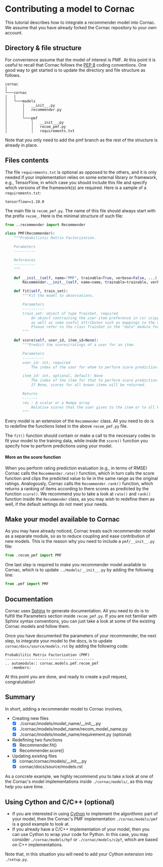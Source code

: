 # Contributing a model to Cornac

This tutorial describes how to integrate a recommender model into Cornac. We assume that you have already forked the Cornac repository to your own account.

## Directory & file structure

For convenience assume that the model of interest is PMF. At this point it is useful to recall that Cornac follows the [PEP 8](https://www.python.org/dev/peps/pep-0008/) coding conventions. One good way to get started is to update the directory and file structure as follows.
```
cornac    
│
└───cornac
│   │
│   └───models
│       │   __init__.py
│       │   recommender.py
│       │
│       └───pmf
│           │   __init__.py
│           │   recom_pmf.py
│           │   requirements.txt
```
Note that you only need to add the pmf branch as the rest of the structure is already in place.

## Files contents

The file `requirements.txt` is optional as opposed to the others, and it is only needed if your implementation relies on some external library or framework, e.g., TensorFlow, in which case you should include this file and specify which versions of the framework(s) are required. Here is a sample of a `requirements.txt`:
```
tensorflow>=1.10.0
```
The main file is `recom_pmf.py`. The name of this file should always start with the prefix `recom_`. Here is the minimal structure of such file:
```python
from ..recommender import Recommender

class PMF(Recommender):
    """Probabilistic Matrix Factorization.

    Parameters
    ----------

    References
    ----------
    """

    def __init__(self, name="PMF", trainable=True, verbose=False, ...):
        Recommender.__init__(self, name=name, trainable=trainable, verbose=verbose)

    def fit(self, train_set):
        """Fit the model to observations.

        Parameters
        ----------
        train_set: object of type TrainSet, required
            An object contraining the user-item preference in csr scipy sparse format,\
            as well as some useful attributes such as mappings to the original user/item ids.\
            Please refer to the class TrainSet in the "data" module for details.
        """

    def score(self, user_id, item_id=None):
        """Predict the scores/ratings of a user for an item.

        Parameters
        ----------
        user_id: int, required
            The index of the user for whom to perform score prediction.

        item_id: int, optional, default: None
            The index of the item for that to perform score prediction.
            If None, scores for all known items will be returned.

        Returns
        -------
        res : A scalar or a Numpy array
            Relative scores that the user gives to the item or to all known items
        """
``` 
Every model is an extension of the `Recommender` class. All you need to do is to redefine the functions listed in the above `recom_pmf.py` file.

The `fit()` function should contain or make a call to the necessary codes to fit your model to the training data, while inside the `score()` function you specify how to perform predictions using your model.
 
#### More on the score function 
When you perform rating prediction evaluation (e.g., in terms of RMSE) Cornac calls the `Recommender.rate()` function, which in turn calls the score function and clips the predicted value to lie in the same range as the original ratings. Analogously, Cornac calls the `Recommender.rank()` function, which returns a ranking of items according to there scores as predicted by the function `score()`. We recommend you to take a look at `rate()` and `rank()` function inside the `Recommender` class, as you may wish to redefine them as well, if the default settings do not meet your needs. 

## Make your model available to Cornac
As you may have already noticed, Cornac treats each recommender model as a separate module, so as to reduce coupling and ease contribution of new models. This is the reason why you need to include a `pmf/__init__.py` file:
```python
from .recom_pmf import PMF
```

One last step is required to make you recommender model available to Cornac, which is to update `../models/__init__.py` by adding the following line:
```python
from .pmf import PMF
```

## Documentation

Cornac uses [Sphinx](http://www.sphinx-doc.org/en/master/) to generate documentation. All you need to do is to fulfill the Parameters section inside `recom_pmf.py`. If you are not familiar with Sphinx syntax conventions, you can just take a look at some of the existing Cornac models and follow them.

Once you have documented the parameters of your recommender, the next step, to integrate your model to the docs, is to update `cornac/docs/source/models.rst` by adding the following code:
```
Probabilitic Matrix Factorization (PMF)
-----------------------------------------
.. automodule:: cornac.models.pmf.recom_pmf
   :members:
```

At this point you are done, and ready to create a pull request, congratulation!

## Summary

In short, adding a recommender model to Cornac involves,

- Creating new files
    - [x] ./cornac/models/model_name/\_\_init__.py
    - [x] ./cornac/models/model_name/recom_model_name.py
    - [x] ./cornac/models/model_name/requirement.py (optional)
- Redefining two functions
     - [x] Recommender.fit()
     - [x] Recommender.score()
- Updating existing files
     - [x] cornac/cornac/models/\_\_init__.py
     - [x] cornac/docs/source/models.rst
     
As a concrete example, we highly recommend you to take a look at one of the Cornac's model implementations inside `./cornac/models/`, as this may help you save time.   
    
## Using Cython and C/C++ (optional)

- If you are interested in using [Cython](https://cython.org/) to implement the algorithmic part of your model, then the Cornac's PMF implementation `./cornac/models/pmf` is a good example to look at.
- If you already have a C/C++ implementation of your model, then you can use Cython to wrap your code for Python. In this case, you may consider `./cornac/models/hpf` or `./cornac/models/c2pf`, which are based on C++ implementations.

Note that, in this situation you will need to add your Cython extension into `./setup.py`.
  
